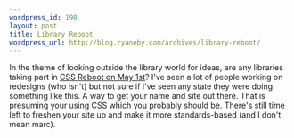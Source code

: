 ```yaml
--- 
wordpress_id: 190
layout: post
title: Library Reboot
wordpress_url: http://blog.ryaneby.com/archives/library-reboot/
---
```

In the theme of looking outside the library world for ideas, are any libraries taking part in <a href="http://www.cssreboot.com/">CSS Reboot on May 1st</a>? I've seen a lot of people working on redesigns (who isn't) but not sure if I've seen any state they were doing something like this. A way to get your name and site out there. That is presuming your using CSS which you probably should be. There's still time left to freshen your site up and make it more standards-based (and I don't mean marc).
